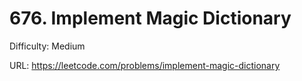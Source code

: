 # 676. Implement Magic Dictionary

Difficulty: Medium

URL: https://leetcode.com/problems/implement-magic-dictionary

